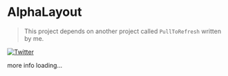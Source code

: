 # AlphaLayout

> This project depends on another project called `PullToRefresh` written by me.

[![Twitter](https://img.shields.io/badge/Twitter-@LuMengHZ-blue.svg?style=flat-square)](https://twitter.com/LuMengHZ)

more info loading...
